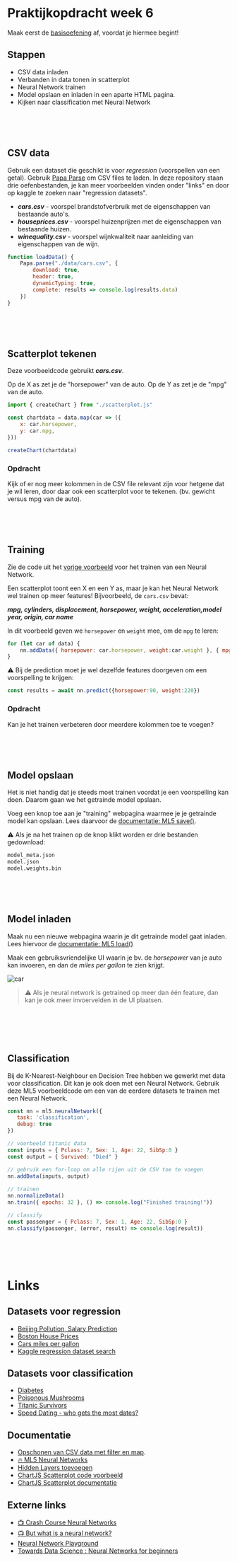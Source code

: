 
# Praktijkopdracht week 6

Maak eerst de [basisoefening](./README.md) af, voordat je hiermee begint!

## Stappen

  - CSV data inladen
  - Verbanden in data tonen in scatterplot
  - Neural Network trainen
  - Model opslaan en inladen in een aparte HTML pagina.
  - Kijken naar classification met Neural Network


<br>
<br>
<br>

## CSV data

Gebruik een dataset die geschikt is voor *regression* (voorspellen van een getal). Gebruik [Papa Parse](https://www.papaparse.com) om CSV files te laden. In deze repository staan drie oefenbestanden, je kan meer voorbeelden vinden onder "links" en door op kaggle te zoeken naar "regression datasets".

- ***cars.csv*** - voorspel brandstofverbruik met de eigenschappen van bestaande auto's.
- ***houseprices.csv*** - voorspel huizenprijzen met de eigenschappen van bestaande huizen.
- ***winequality.csv*** - voorspel wijnkwaliteit naar aanleiding van eigenschappen van de wijn.

```javascript
function loadData() {
    Papa.parse("./data/cars.csv", {
        download: true,
        header: true, 
        dynamicTyping: true,
        complete: results => console.log(results.data)
    })
}
```

<br>
<br>
<br>

## Scatterplot tekenen 

Deze voorbeeldcode gebruikt ***cars.csv***.

Op de X as zet je de "horsepower" van de auto. Op de Y as zet je de "mpg" van de auto. 

```javascript
import { createChart } from "./scatterplot.js"

const chartdata = data.map(car => ({
    x: car.horsepower,
    y: car.mpg,
}))

createChart(chartdata)
```
### Opdracht

Kijk of er nog meer kolommen in de CSV file relevant zijn voor hetgene dat je wil leren, door daar ook een scatterplot voor te tekenen. (bv. gewicht versus mpg van de auto).

<br>
<br>
<br>

## Training

Zie de code uit het [vorige voorbeeld](./README.md) voor het trainen van een Neural Network.

Een scatterplot toont een X en een Y as, maar je kan het Neural Network wel trainen op meer features! Bijvoorbeeld, de `cars.csv` bevat:

***mpg, cylinders, displacement, horsepower, weight, acceleration,model year, origin, car name***

In dit voorbeeld geven we `horsepower` en `weight` mee, om de `mpg` te leren:

```javascript
for (let car of data) {
    nn.addData({ horsepower: car.horsepower, weight:car.weight }, { mpg: car.mpg })
}
```
⚠️ Bij de prediction moet je wel dezelfde features doorgeven om een voorspelling te krijgen:
```javascript
const results = await nn.predict({horsepower:90, weight:220})
```
### Opdracht

Kan je het trainen verbeteren door meerdere kolommen toe te voegen?

<br>
<Br>
<br>

## Model opslaan

Het is niet handig dat je steeds moet trainen voordat je een voorspelling kan doen. Daarom gaan we het getrainde model opslaan.

Voeg een knop toe aan je "training" webpagina waarmee je je getrainde model kan opslaan. Lees daarvoor de [documentatie: ML5 save()](https://learn.ml5js.org/#/reference/neural-network?id=save).

⚠️ Als je na het trainen op de knop klikt worden er drie bestanden gedownload:
```bash
model_meta.json
model.json
model.weights.bin
```
<br>
<br>
<br>

## Model inladen

Maak nu een nieuwe webpagina waarin je dit getrainde model gaat inladen. Lees hiervoor de [documentatie: ML5 load()](https://learn.ml5js.org/#/reference/neural-network?id=load)

Maak een gebruiksvriendelijke UI waarin je bv. de *horsepower* van je auto kan invoeren, en dan de *miles per gallon* te zien krijgt.

![car](../images/carpredict.png)

> ⚠️ Als je neural network is getrained op meer dan één feature, dan kan je ook meer invoervelden in de UI plaatsen.

<br>
<br>
<br>
<br>

## Classification 

Bij de K-Nearest-Neighbour en Decision Tree hebben we gewerkt met data voor classification. Dit kan je ook doen met een Neural Network. Gebruik deze ML5 voorbeeldcode om een van de eerdere datasets te trainen met een Neural Network. 
  
```javascript
const nn = ml5.neuralNetwork({
   task: 'classification',
   debug: true
})

// voorbeeld titanic data
const inputs = { Pclass: 7, Sex: 1, Age: 22, SibSp:0 }
const output = { Survived: "Died" }

// gebruik een for-loop om alle rijen uit de CSV toe te voegen
nn.addData(inputs, output)
  
// trainen
nn.normalizeData()
nn.train({ epochs: 32 }, () => console.log("Finished training!"))

// classify
const passenger = { Pclass: 7, Sex: 1, Age: 22, SibSp:0 }
nn.classify(passenger, (error, result) => console.log(result))
```

<br>
<br>
<br>



# Links

## Datasets voor regression

- [Beijing Pollution, Salary Prediction](https://www.kaggle.com/ahmettezcantekin/beginner-dataset-v2)
- [Boston House Prices](https://www.kaggle.com/vikrishnan/boston-house-prices)
- [Cars miles per gallon](https://www.kaggle.com/uciml/autompg-dataset)
- [Kaggle regression dataset search](https://www.kaggle.com/search?q=tag%3A%22regression%22+in%3Adatasets)
  
## Datasets voor classification
  
- [Diabetes](https://github.com/HR-CMGT/PRG08-2021-2022/blob/main/week5/oefening/data/diabetes.csv)
- [Poisonous Mushrooms](https://github.com/HR-CMGT/PRG08-2021-2022/blob/main/week5/oefening/data/mushrooms.csv)
- [Titanic Survivors](https://github.com/HR-CMGT/PRG08-2021-2022/blob/main/week5/oefening/data/titanic.csv)
- [Speed Dating - who gets the most dates?](https://www.kaggle.com/datasets/annavictoria/speed-dating-experiment)

## Documentatie

- [Opschonen van CSV data met filter en map](https://github.com/HR-CMGT/PRG08-2020-2021/blob/main/snippets/csv.md).
- [🔥 ML5 Neural Networks](https://learn.ml5js.org/#/reference/neural-network)
- [Hidden Layers toevoegen](https://github.com/HR-CMGT/PRG08-2021-2022/blob/main/snippets/layers.md)
- [ChartJS Scatterplot code voorbeeld](https://github.com/HR-CMGT/PRG08-2021-2022/blob/main/snippets/scatterplot.md)
- [ChartJS Scatterplot documentatie](https://www.chartjs.org/docs/latest/charts/scatter.html)

## Externe links

- [📺 Crash Course Neural Networks](https://www.youtube.com/watch?v=JBlm4wnjNMY)
- [📺  But what is a neural network?](https://www.youtube.com/watch?v=aircAruvnKk)
- [Neural Network Playground](https://playground.tensorflow.org/)
- [Towards Data Science : Neural Networks for beginners](https://towardsdatascience.com/a-beginners-guide-to-neural-networks-d5cf7e369a13)
